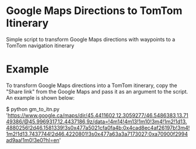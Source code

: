 # Google Maps Directions to TomTom Itinerary
Simple script to transform Google Maps directions with waypoints to a TomTom navigation itinerary

# Example
To transform Google Maps directions into a TomTom itinerary, copy the "Share link" from the Google Maps and pass it as an argument to the script. An example is shown below:

$ python gm_to_itn.py 'https://www.google.ca/maps/dir/45.4411602,12.3059277/46.5486383,13.7149386/@45.9969317,12.4437186,9z/data=!4m14!4m13!1m10!3m4!1m2!1d13.4880256!2d46.1581339!3s0x477a5021cfa0fa4b:0x4cad8ec4af26197b!3m4!1m2!1d13.7437744!2d46.4220801!3s0x477a63a3a7173027:0xa70900f2994ad9aa!1m0!3e0?hl=en'
